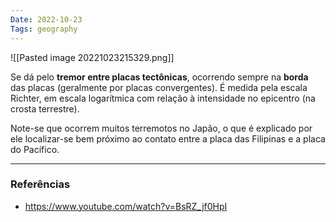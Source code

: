 ```yaml
---
Date: 2022-10-23
Tags: geography
---
```

![[Pasted image 20221023215329.png]]

Se dá pelo **tremor entre placas tectônicas**, ocorrendo sempre na **borda** das placas (geralmente por placas convergentes). É medida pela escala Richter, em escala logarítmica com relação à intensidade no epicentro (na crosta terrestre). 

Note-se que ocorrem muitos terremotos no Japão, o que é explicado por ele localizar-se bem próximo ao contato entre a placa das Filipinas e a placa do Pacífico.


---
### Referências
- https://www.youtube.com/watch?v=BsRZ_jf0HpI